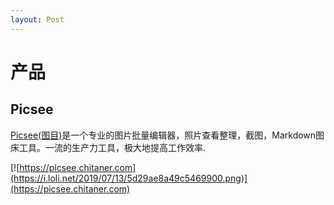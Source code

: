 ```yaml
---
layout: Post
---
```


# 产品
## Picsee
[Picsee(图目)](https://picsee.chitaner.com)是一个专业的图片批量编辑器，照片查看整理，截图，Markdown图床工具。一流的生产力工具，极大地提高工作效率.

[![https://picsee.chitaner.com](https://i.loli.net/2019/07/13/5d29ae8a49c5469900.png)](https://picsee.chitaner.com)